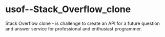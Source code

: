 # usof--Stack_Overflow_clone
Stack Overflow clone -  is challenge to create an API for a future question and answer service for professional and enthusiast programmer.
